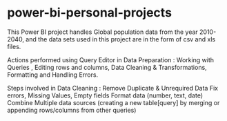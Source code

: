 # power-bi-personal-projects
This Power BI project handles Global population data from the year 2010-2040, and the data sets used in this project are in the form of csv and xls files.

Actions performed using Query Editor in Data Preparation : Working with Queries , Editing rows and columns, Data Cleaning & Transformations, Formatting and Handling Errors.

Steps involved in Data Cleaning :
Remove Duplicate & Unrequired Data
Fix errors, Missing Values, Empty fields
Format data (number, text, date)
Combine Multiple data sources (creating a new table[query] by merging or appending rows/columns from other queries)
